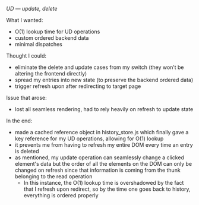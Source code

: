 *UD — update, delete*

What I wanted:
- O(1) lookup time for UD operations
- custom ordered backend data
- minimal dispatches 

Thought I could:
-  eliminate the delete and update cases from my switch (they won’t be altering the frontend directly)
- spread my entries into new state (to preserve the backend ordered data)
- trigger refresh upon after redirecting to target page 

Issue that arose:
- lost all seamless rendering, had to rely heavily on refresh to update state

In the end:
- made a cached reference object in history_store.js which finally gave a key reference for my UD operations, allowing for O(1) lookup
- it prevents me from having to refresh my entire DOM every time an entry is deleted
- as mentioned, my update operation can seamlessly change a clicked element's data but the order of all the elements on the DOM can only be changed on refresh since that information is coming from the thunk belonging to the read operation
    - In this instance, the O(1) lookup time is overshadowed by the fact that I refresh upon redirect, so by the time one goes back to history, everything is ordered properly